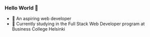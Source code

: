 ### Hello World 👋

- 🌱 An aspiring web developer
- 🏫 Currently studying in the Full Stack Web Developer program at Business College Helsinki
